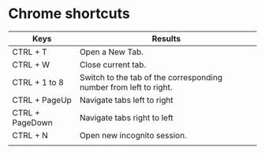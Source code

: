 # Chrome shortcuts

| Keys			    | Results			                                                    |
| -------------     | ----------------------------------------------------------------------|
| CTRL + T		    | Open a New Tab.                                                       |
| CTRL + W		    | Close current tab.                                                    |
| CTRL + 1 to 8	    | Switch to the tab of the corresponding number from left to right.     |
| CTRL + PageUp     | Navigate tabs left to right                                           |
| CTRL + PageDown   | Navigate tabs right to left                                           |
| CTRL + N          | Open new incognito session.     
                                      | 
